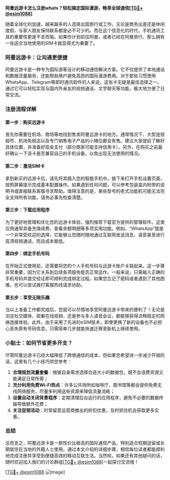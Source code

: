 **阿曼远游卡怎么注册whats？轻松搞定国际漫游，畅享全球通信[[TG💪+ @esim1088](https://t.me/s/esim1088)]**

随着全球化的加速，越来越多的人选择出国旅行或工作。无论是商务出差还是休闲度假，与家人朋友保持联系都是必不可少的。而在这个信息化的时代，手机通讯工具的重要性更是不言而喻。如果你计划前往阿曼，或者已经在阿曼旅行，那么拥有一张适合当地使用的SIM卡就显得尤为重要了。

### 阿曼远游卡：让沟通更便捷

阿曼远游卡是一种专为国际游客设计的移动通信解决方案。它不仅提供了本地通话和数据流量服务，还能帮助用户避免高昂的国际漫游费用。对于那些习惯使用WhatsApp、Telegram等即时通讯软件的人来说，这张卡无疑是最佳选择之一。通过它可以轻松实现与国内外亲友的视频通话、文字聊天等功能，极大地方便了日常交流。

### 注册流程详解

#### 第一步：购买远游卡

首先你需要在机场、商场等地找到售卖阿曼远游卡的地方。通常情况下，大型连锁超市、机场免税店以及专门销售电子产品的小摊位都会有售。建议大家提前了解好具体位置，并准备好现金支付（部分商家可能支持信用卡）。另外，在购买之前最好确认一下该卡是否兼容自己的手机设备，以免出现无法使用的情况。

#### 第二步：激活SIM卡

拿到新买的远游卡后，请先将其插入您的智能手机中。接下来打开手机设置页面，按照屏幕提示完成基本配置操作。如果遇到任何问题，可以参考包装盒内附带的说明书或直接联系客服寻求帮助。值得注意的是，某些型号的老式功能机可能无法完全支持所有功能，请务必事先检查清楚。

#### 第三步：下载应用程序

为了更好地管理和优化您的远游卡体验，强烈推荐下载官方提供的管理软件。这类应用通常具备充值续费、查看余额明细等多项实用功能。例如，“WhatsApp”就是一个非常受欢迎的选择，它能够让您随时随地通过互联网发送消息、语音甚至进行高清视频通话，而且成本极低。

#### 第四步：绑定手机号码

在开始正式使用前，还需要将您的个人手机号码与远游卡账户关联起来。这一步骤非常重要，因为它关系到后续各项服务能否正常运作。一般来说，只需输入正确的手机号码并提交验证即可顺利完成绑定过程。如果您忘记了密码或者遇到了其他困难，也可以尝试拨打客服热线请求协助。

#### 第五步：享受无限乐趣

当以上准备工作都完成后，您就可以尽情地享受阿曼远游卡带来的便利了！无论是浏览社交媒体、观看在线视频，还是参与多人语音会议，都能够获得流畅稳定的网络连接体验。此外，由于采用了先进的eSIM技术，即使更换了新的设备也不必担心丢失原有号码信息，只需简单几步就能快速迁移至新机上继续使用。

### 小贴士：如何节省更多开支？

尽管阿曼远游卡已经大幅降低了跨境通信的成本，但如果您希望进一步减少开销的话，这里有几个小技巧供您参考：

1. **合理规划流量套餐**：根据自身需求选择合适大小的数据包，既不会浪费资源又能满足日常所需；
2. **充分利用免费Wi-Fi热点**：许多公共场所如咖啡厅、图书馆等都会提供免费无线网络服务，尽量多利用这些资源来降低流量消耗；
3. **设置自动关闭背景程序**：定期清理后台运行的应用程序，避免不必要的数据传输导致额外花费；
4. **关注促销活动**：时常留意运营商推出的折扣优惠，及时抓住机会获取更多实惠。

### 总结

总而言之，阿曼远游卡是一款性价比极高的国际通信产品，特别适合短期逗留或长期居住在当地的外籍人士使用。通过本文介绍的详细步骤，相信每位读者都能顺利地完成注册并享受到便捷高效的移动互联生活。当然啦，如果还有其他疑问的话，随时欢迎加入我们的讨论群组[[TG💪+ @esim1088](https://t.me/s/esim1088)]一起探讨交流哦！

[[TG💪+ @esim1088](https://t.me/s/esim1088) ![Image](https://i.postimg.cc/4NQfJmqS/Snipaste-2025-05-13-00-14-12.png)]